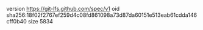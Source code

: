 version https://git-lfs.github.com/spec/v1
oid sha256:18f02f2767ef259d4c08fd861098a73d87da60151e513eab61cdda146cff0b40
size 5834
